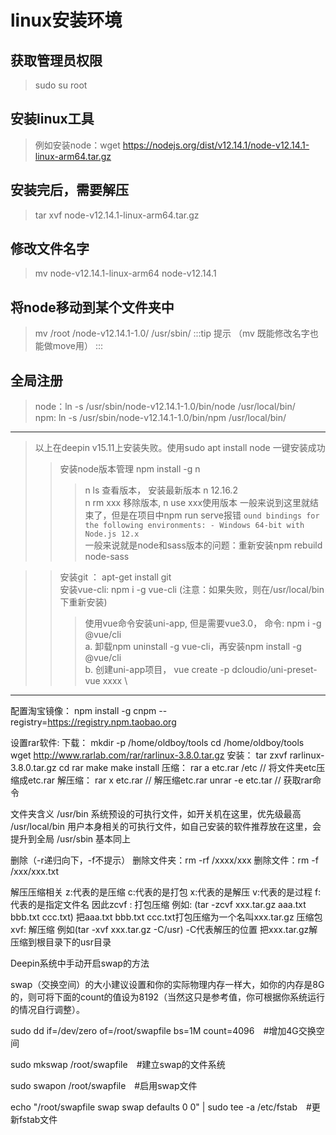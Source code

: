 # linux安装环境

## 获取管理员权限
> sudo su root

## 安装linux工具

> 例如安装node：wget https://nodejs.org/dist/v12.14.1/node-v12.14.1-linux-arm64.tar.gz

## 安装完后，需要解压

> tar xvf  node-v12.14.1-linux-arm64.tar.gz

## 修改文件名字

> mv node-v12.14.1-linux-arm64 node-v12.14.1

## 将node移动到某个文件夹中

> mv  /root /node-v12.14.1-1.0/  /usr/sbin/
:::tip 提示
（mv 既能修改名字也能做move用）
:::

## 全局注册
> node：ln -s /usr/sbin/node-v12.14.1-1.0/bin/node  /usr/local/bin/ </br>
> npm: ln -s /usr/sbin/node-v12.14.1-1.0/bin/npm  /usr/local/bin/

*********************************************************************************
>以上在deepin v15.11上安装失败。使用sudo apt install node 一键安装成功
>> 安装node版本管理 npm install -g n
>>> n ls 查看版本， 安装最新版本 n 12.16.2 </br>
>>> n rm xxx 移除版本, n use xxx使用版本
>> 一般来说到这里就结束了，但是在项目中npm run serve报错
>>> `ound bindings for the following environments: - Windows 64-bit with Node.js 12.x ` </br>
>>> 一般来说就是node和sass版本的问题：重新安装npm rebuild node-sass

>> 安装git ： apt-get install git </br>
>> 安装vue-cli: npm i -g vue-cli (注意：如果失败，则在/usr/local/bin下重新安装)
>>> 使用vue命令安装uni-app, 但是需要vue3.0， 命令: npm i -g @vue/cli </br>
>>> a. 卸载npm uninstall -g vue-cli，再安装npm install -g @vue/cli </br>
>>> b. 创建uni-app项目， vue create -p dcloudio/uni-preset-vue xxxx
\



*********************************************************************************

配置淘宝镜像： npm    install    -g    cnpm    --registry=https://registry.npm.taobao.org

设置rar软件:
下载：
mkdir -p  /home/oldboy/tools
cd /home/oldboy/tools
wget http://www.rarlab.com/rar/rarlinux-3.8.0.tar.gz
安装：
tar zxvf rarlinux-3.8.0.tar.gz
cd rar
make
make install
压缩：
rar a etc.rar /etc  // 将文件夹etc压缩成etc.rar
解压缩：
rar x etc.rar  // 解压缩etc.rar
unrar -e etc.tar // 获取rar命令


文件夹含义
/usr/bin    系统预设的可执行文件，如开关机在这里，优先级最高
/usr/local/bin   用户本身相关的可执行文件，如自己安装的软件推荐放在这里，会提升到全局
/usr/sbin    基本同上

删除（-r递归向下，-f不提示）
删除文件夹：rm -rf /xxxx/xxx
删除文件：rm -f /xxx/xxx.txt

解压压缩相关
    z:代表的是压缩
    c:代表的是打包
    x:代表的是解压
    v:代表的是过程
    f:代表的是指定文件名
    因此zcvf :   打包压缩
    例如:  (tar   -zcvf    xxx.tar.gz    aaa.txt   bbb.txt   ccc.txt)   把aaa.txt   bbb.txt   ccc.txt打包压缩为一个名叫xxx.tar.gz 压缩包
    xvf: 解压缩
    例如(tar  -xvf   xxx.tar.gz    -C/usr)   -C代表解压的位置  把xxx.tar.gz解压缩到根目录下的usr目录


Deepin系统中手动开启swap的方法

swap（交换空间）的大小建议设置和你的实际物理内存一样大，如你的内存是8G的，则可将下面的count的值设为8192（当然这只是参考值，你可根据你系统运行的情况自行调整）。

sudo dd if=/dev/zero of=/root/swapfile bs=1M count=4096　#增加4G交换空间

sudo mkswap /root/swapfile　#建立swap的文件系统

sudo swapon /root/swapfile　#启用swap文件

echo "/root/swapfile swap swap defaults 0 0" | sudo tee -a /etc/fstab　#更新fstab文件